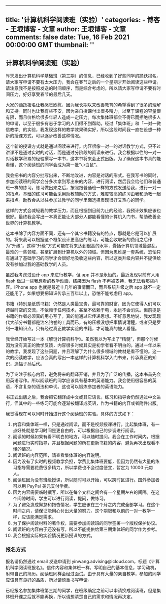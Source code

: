 
---
title: '计算机科学阅读班（实验）'
categories: 
    - 博客
    - 王垠博客 - 文章
author: 王垠博客 - 文章
comments: false
date: Tue, 16 Feb 2021 00:00:00 GMT
thumbnail: ''
---

<div>   
<h2>计算机科学阅读班（实验）</h2>
            <p>昨天发出计算机科学基础班（第三期）的信息，已经收到了好些同学的踊跃报名。请大家写申请不要有太大压力，我会在春节之后的一个星期才开始阅读这些申请。请注意我不是按照发送的时间顺序，而是综合考虑的，所以请大家写申请不要有时间压力，好好享受春节的最后几天。</p>

<p>大家的踊跃报名让我感觉欣慰，因为我长期以来改善教育的希望得到了很多的理解和支持。同时也让我有些不安，因为亲自授课付出很多精力，以至于课程的容量很有限，而且价格给很多年轻人造成一定压力。每次集体班都会不得已而拒绝很多人的申请，以至于很多有志于学习的人们得不到帮助。经过「集体班」和「一对一微信教学」的实验，我发现这样的教学效果确实好，所以这段时间我一直在设想一种新的授课方式，可以逐步改善这种情况。</p>

<p>这个新的授课方式就是通过阅读来进行。内容很像一对一的对话教学方式，只不过讲课不是通过实时的对话，而是通过分阶段的阅读来进行。我会根据以往的一对一对话教学积累的经验撰写一本书，这本书将来会正式出版。为了确保这本书真的能看懂，这个阅读班的同学会成为第一批“小白鼠”。</p>

<p>我会把书的内容分批写出来，不断地改进，内容是对话的形式。在我写书的同时，参加阅读班的同学会分多次拿到写出来的内容，进行阅读，然后我会给他们和普通班一样的练习。练习做出来之后，按照跟普通班一样的方式发送给我，进行一对一的指点。基础的练习可能会采用助教辅助的方式，难度较高的练习由我和助教一起来指点。助教会从以往参加过教学的同学里面选择表现很好又热心的同学。</p>

<p>这样的方式会减轻我的教学压力，而且根据到目前为止的经验，我预计效果应该也很好。最终我会写出一本真正能让大部分人都能看懂的计算机入门书，帮助改善全世界的计算机教学。</p>

<p>这本书除了内容方面不同，还有一个其它书籍没有的特点，那就是它是可以扩展的。将来我可以根据这个框架设计更高级的练习，可能会收取新的费用之后作为“升级”。这种“升级”方式可能在将来达到很高的水平，囊括计算机领域最混乱，最难的一些领域，甚至扩展到计算机以外的领域。但因为思维是一套系统，恐怕只有通过了基础学习的同学才会很好地吸收这些内容，所以这类升级内容并不提供给没有参加过我的基础教学的人员。</p>

<p>虽然我考虑过设计 app 来进行教学，但 app 并不是永恒的。最近发现以前有人用 flash 做过一些我想看的教学动画，结果因为 flash 不再被支持，我无法看那些内容。iPhone app 也就是最近十几年的事情而已，而且系统升级之后 app 就不一定还能用了。如果想要把知识传承三百年以上，恐怕不能考虑用 app。</p>

<p>书籍（特别是纸质书籍）仍然是人类最宝贵，最可靠的财富，因为它使得人们可以跨越时空的交流，不依赖于任何技术，甚至不依赖于电，永远不会消失。但前提是书籍的作者必须真的用心写了，真的能通过它传递思想。不好意思地说，我发现现代大部分书籍都是沽名钓誉的工具而已，有的压根没想把事情说清楚，或者只是罗列一堆知识点。只有经过真正教学实验的书籍，才可能真的被人看懂。</p>

<p>我曾经开始写过一本《解谜计算机科学》。虽然我以为写出了“精髓”，但那个时候因为没有真正的教学反馈，内容很多时候其实是初学者看不明白的。通过一年以来的教学，我发现了这些问题，并且理解了为什么很多领域的教材是看不懂的。这一次的阅读教学，应该会真的写出一本这样的计算机科学入门书来，传承真正的知识，造福子孙后代。</p>

<p>为了专注于核心内容，避免将来的翻译开销，并且为了广泛的传播，这本书首先会用英语写作。所以阅读班的同学应该具有基本的英语能力。我会使用很容易的英语，不含复杂的语法和单词。这也可以锻炼参加者的英语能力。</p>

<p>书正式出版之后，我会把它翻译成中文或其它语言。练习和指导会仍然通过中文进行，但其中的一些练习可能会逐渐被翻译成英语，作为书籍的内容或者附件出版。</p>

<p>我觉得现在可以同时开始进行这个阅读班的实验。具体的方式如下：</p>

<ol>
  <li>内容和集体班一样，只是通过阅读，而不是视频授课进行。比起集体班，有一点好处就是学习时间是更自由的，可以根据自己的步调进行阅读。</li>
  <li>阅读的时候如果有看不明白的地方，可以随时提问。我会在工作时间内，根据问题进行实时指导，并且根据问题的所在更新书籍的内容，避免再次出现看不懂的情况。</li>
  <li>阅读班的内容范围，请查看集体班的内容说明。</li>
  <li>因为没有了实时的视频教学负担，学费比集体班要低，但因为仍然有大量的练习指导需要花费很多精力，所以学费也不会过度便宜，暂定为 10000 元每人。</li>
  <li>阅读班因为没有班级授课，所以随时可以开始，可以跨时区进行。国外参加者可以用 PayPal 美元支付学费。</li>
  <li>因为内容需要临时撰写，所以在每个文档之间会有一个星期左右的间隔。在这个间隙时间，学生可以进行阅读，提问，做练习。</li>
  <li>为了避免造成懈怠和拖沓情况，学生应该在三个月之内完成全部学习。在这个时间之内，请保证能用心付出大量的努力。这个期限和以前的一对一教学一样，应该能满足需求。</li>
  <li>为了保护阅读材料的著作权，需要参加阅读班的同学签署一个版权保护协议。</li>
  <li>阅读班的内容由于还没有写，所以不能提供给第三期集体班的同学作为参考。</li>
  <li>我会根据实际的实验情况更新授课的方式。</li>
</ol>

<h3 id="报名方式">报名方式</h3>

<p>报名请仍然通过 email 发送申请到 yinwang.advising@icloud.com，标题《计算机科学阅读班报名》。信件内容和集体班一样，写明自己的基本信息，学习动机，附带自己的简历。阅读班同样会经过面试。由于具有大量的亲自教学，参加的同学应该具有良好的品质，所以请慎重书写申请。</p>

<p>已经报名参加集体班第三期的同学，在班级确定之前可以申请换成阅读班，但是集体班开课之后就不能再换，所以请想清楚自己的需求和情况再决定。</p>

          
</div>
            